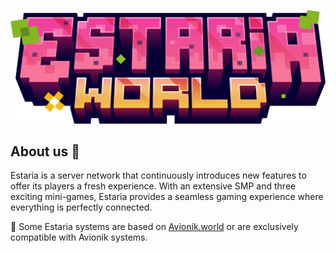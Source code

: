 ![Header](https://raw.githubusercontent.com/estaria-world/.github/main/estaria_text_jungle.png)

## About us 🍿
Estaria is a server network that continuously introduces new features to offer its players a fresh experience. With an extensive SMP and three exciting mini-games, Estaria provides a seamless gaming experience where everything is perfectly connected.

🍊 Some Estaria systems are based on [Avionik.world](https://github.com/avionik-world) or are exclusively compatible with Avionik systems.

